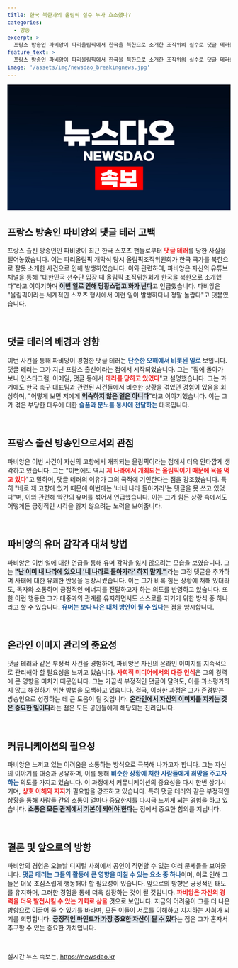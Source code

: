 ```yaml
---
title: 한국 북한과의 올림픽 실수 누가 호소했나?
categories:
  - 방송
excerpt: >
  프랑스 방송인 파비앙이 파리올림픽에서 한국을 북한으로 소개한 조직위의 실수로 댓글 테러를 당했다고 고백했습니다. 이번 논란으로 누리꾼들로부터 분노의 표적이 된 그는 내 고향에서 욕받이 올림픽 되기 싫다며 아쉬움을 드러냈습니다.
feature_text: >
  프랑스 방송인 파비앙이 파리올림픽에서 한국을 북한으로 소개한 조직위의 실수로 댓글 테러를 당했다고 고백했습니다. 이번 논란으로 누리꾼들로부터 분노의 표적이 된 그는 내 고향에서 욕받이 올림픽 되기 싫다며 아쉬움을 드러냈습니다.
image: '/assets/img/newsdao_breakingnews.jpg'
---
```


<p><img src="/assets/img/newsdao_breakingnews.jpg" alt="pcversion 속보" /></p>

<h2 data-ke-size="size26">프랑스 방송인 파비앙의 댓글 테러 고백</h2>

<p data-ke-size="size16">프랑스 출신 방송인인 파비앙이 최근 한국 스포츠 팬들로부터 <b><span style="color: #ee2323;">댓글 테러</span></b>를 당한 사실을 털어놓았습니다. 이는 파리올림픽 개막식 당시 올림픽조직위원회가 한국 국가를 북한으로 잘못 소개한 사건으로 인해 발생하였습니다. 이와 관련하여, 파비앙은 자신의 유튜브 채널을 통해 "대한민국 선수단 입장 때 올림픽 조직위원회가 한국을 북한으로 소개했다"라고 이야기하며 <b><span style="background-color: #21538527;">이번 일로 인해 당황스럽고 화가 난다</span></b>고 언급했습니다. 파비앙은 "올림픽이라는 세계적인 스포츠 행사에서 이런 일이 발생하다니 정말 놀랍다"고 덧붙였습니다.</p>

<p data-ke-size="size16">&nbsp;</p>

<h2 data-ke-size="size26">댓글 테러의 배경과 영향</h2>

<p data-ke-size="size16">이번 사건을 통해 파비앙이 경험한 댓글 테러는 <b><span style="color: #1a5490;">단순한 오해에서 비롯된 일로</span></b> 보입니다. 댓글 테러는 그가 지닌 프랑스 출신이라는 점에서 시작되었습니다. 그는 "집에 돌아가 보니 인스타그램, 이메일, 댓글 등에서 <b><span style="color: #ee2323;">테러를 당하고 있었다</span></b>"고 설명했습니다. 그는 과거에도 한국 축구 대표팀과 관련된 사건들에서 비슷한 상황을 겪었던 경험이 있음을 회상하며, "어떻게 보면 저에게 <b><span style="background-color: #21538527;">익숙하지 않은 일은 아니다</span></b>"라고 이야기했습니다. 이는 그가 겪은 부당한 대우에 대한 <b><span style="color: #1a5490;">슬픔과 분노를 동시에 전달하는</span></b> 대목입니다.</p>

<p data-ke-size="size16">&nbsp;</p>

<h2 data-ke-size="size26">프랑스 출신 방송인으로서의 관점</h2>

<p data-ke-size="size16">파비앙은 이번 사건이 자신의 고향에서 개최되는 올림픽이라는 점에서 더욱 안타깝게 생각하고 있습니다. 그는 "이번에도 역시 <b><span style="color: #ee2323;">제 나라에서 개최되는 올림픽이기 때문에 욕을 먹고 있다</span></b>"고 말하며, 댓글 테러의 이유가 그의 국적에 기인한다는 점을 강조했습니다. 특히 "바로 제 고향에 있기 때문에 이번에는 '너네 나라 돌아가라'는 댓글을 못 쓰고 있었다"며, 이와 관련해 약간의 유머를 섞어서 언급했습니다. 이는 그가 힘든 상황 속에서도 어떻게든 긍정적인 시각을 잃지 않으려는 노력을 보여줍니다.</p>

<p data-ke-size="size16">&nbsp;</p>

<h2 data-ke-size="size26">파비앙의 유머 감각과 대처 방법</h2>

<p data-ke-size="size16">파비앙은 이번 일에 대한 언급을 통해 유머 감각을 잃지 않으려는 모습을 보였습니다. 그는 <b><span style="background-color: #21538527;">"난 이미 내 나라에 있으니 '네 나라로 돌아가라' 하지 말기." </span></b>라는 고정 댓글을 추가하며 사태에 대한 유쾌한 반응을 등장시켰습니다. 이는 그가 비록 힘든 상황에 처해 있더라도, 독자와 소통하며 긍정적인 에너지를 전달하고자 하는 의도를 반영하고 있습니다. 또한 이런 행동은 그가 대중과의 관계를 유지하면서도 스스로를 지키기 위한 방식 중 하나라고 할 수 있습니다. <b><span style="color: #1a5490;">유머는 보다 나은 대처 방안이 될 수 있다</span></b>는 점을 암시합니다.</p>

<p data-ke-size="size16">&nbsp;</p>

<h2 data-ke-size="size26">온라인 이미지 관리의 중요성</h2>

<p data-ke-size="size16">댓글 테러와 같은 부정적 사건을 경험하며, 파비앙은 자신의 온라인 이미지를 지속적으로 관리해야 할 필요성을 느끼고 있습니다. <b><span style="color: #ee2323;">사회적 미디어에서의 대중 인식</span></b>은 그의 경력에 큰 영향을 미치기 때문입니다. 그는 가끔씩 부정적인 댓글이 달려도, 이를 과소평가하지 않고 해결하기 위한 방법을 모색하고 있습니다. 결국, 이러한 과정은 그가 존경받는 방송인으로 성장하는 데 큰 도움이 될 것입니다. <b><span style="background-color: #21538527;">온라인에서 자신의 이미지를 지키는 것은 중요한 일이다</span></b>라는 점은 모든 공인들에게 해당되는 진리입니다.</p>

<p data-ke-size="size16">&nbsp;</p>

<h2 data-ke-size="size26">커뮤니케이션의 필요성</h2>

<p data-ke-size="size16">파비앙은 느끼고 있는 어려움을 소통하는 방식으로 극복해 나가고자 합니다. 그는 자신의 이야기를 대중과 공유하며, 이를 통해 <b><span style="color: #1a5490;">비슷한 상황에 처한 사람들에게 희망을 주고자 하는 </span></b>의도를 가지고 있습니다. 이 과정에서 커뮤니케이션의 중요성을 다시 한번 상기시키며, <b><span style="color: #ee2323;">상호 이해와 지지</span></b>가 필요함을 강조하고 있습니다. 특히 댓글 테러와 같은 부정적인 상황을 통해 사람들 간의 소통이 얼마나 중요한지를 다시금 느끼게 되는 경험을 하고 있습니다. <b><span style="background-color: #21538527;">소통은 모든 관계에서 기본이 되어야 한다</span></b>는 점에서 중요한 함의를 지닙니다.</p>

<p data-ke-size="size16">&nbsp;</p>

<h2 data-ke-size="size26">결론 및 앞으로의 방향</h2>

<p data-ke-size="size16">파비앙의 경험은 오늘날 디지털 사회에서 공인이 직면할 수 있는 여러 문제들을 보여줍니다. <b><span style="color: #1a5490;">댓글 테러는 그들의 활동에 큰 영향을 미칠 수 있는 요소 중 하나</span></b>이며, 이로 인해 그들은 더욱 조심스럽게 행동해야 할 필요성이 있습니다. 앞으로의 방향은 긍정적인 태도를 유지하며, 그러한 경험을 통해 더욱 성장하는 것이 될 것입니다. <b><span style="color: #ee2323;">파비앙은 자신의 경력을 더욱 발전시킬 수 있는 기회로 삼을</span></b> 것으로 보입니다. 지금의 어려움이 그를 더 나은 방향으로 이끌어 줄 수 있기를 바라며, 모든 이들이 서로를 이해하고 지지하는 사회가 되기를 희망합니다. <b><span style="background-color: #21538527;">긍정적인 마인드가 가장 중요한 자산이 될 수 있다</span></b>는 점은 그가 혼자서 추구할 수 있는 중요한 가치입니다.</p>

<p data-ke-size="size16">&nbsp;</p>
실시간 뉴스 속보는, <a href="https://newsdao.kr" rel="dofollow">https://newsdao.kr</a>


